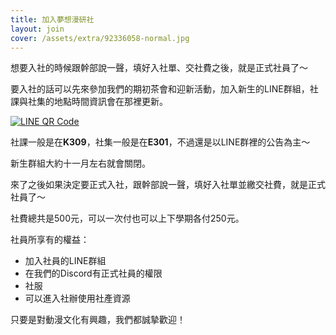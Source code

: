 ```yaml
---
title: 加入夢想漫研社
layout: join
cover: /assets/extra/92336058-normal.jpg
---
```


想要入社的時候跟幹部說一聲，填好入社單、交社費之後，就是正式社員了〜

<!-- 這學期的行事曆： -->

<!-- ![111-1行事曆](/assets/calendar/111-1.png) -->

要入社的話可以先來參加我們的期初茶會和迎新活動，加入新生的LINE群組，社課與社集的地點時間資訊會在那裡更新。

<a id="新生群" href="https://line.me/R/ti/g/S5hRX4IZ69">
  <img src="/assets/line/line-113.png" alt="LINE QR Code" />
</a>

社課一般是在**K309**，社集一般是在**E301**，不過還是以LINE群裡的公告為主〜

新生群組大約十一月左右就會關閉。

來了之後如果決定要正式入社，跟幹部說一聲，填好入社單並繳交社費，就是正式社員了〜

社費總共是500元，可以一次付也可以上下學期各付250元。

社員所享有的權益：

- 加入社員的LINE群組
- 在我們的Discord有正式社員的權限
- 社服
- 可以進入社辦使用社產資源

只要是對動漫文化有興趣，我們都誠摯歡迎！

